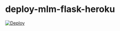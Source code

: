 # deploy-mlm-flask-heroku

[![Deploy](https://www.herokucdn.com/deploy/button.svg)](https://heroku.com/deploy)

